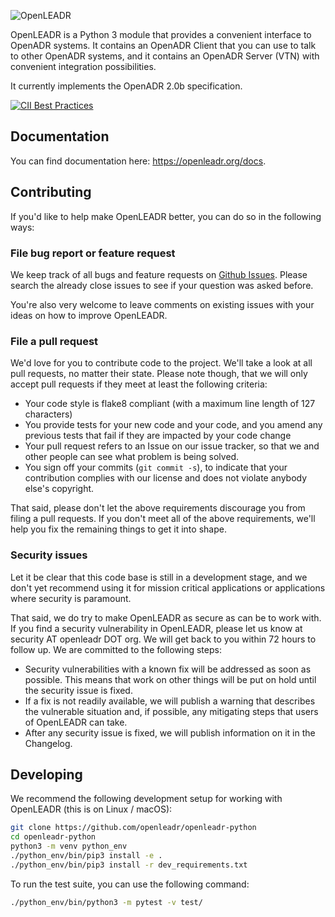 ![OpenLEADR](logo.png)

OpenLEADR is a Python 3 module that provides a convenient interface to OpenADR
systems. It contains an OpenADR Client that you can use to talk to other OpenADR
systems, and it contains an OpenADR Server (VTN) with convenient integration
possibilities.

It currently implements the OpenADR 2.0b specification.

[![CII Best Practices](https://bestpractices.coreinfrastructure.org/projects/4317/badge)](https://bestpractices.coreinfrastructure.org/projects/4317)

## Documentation

You can find documentation here: https://openleadr.org/docs.


## Contributing

If you'd like to help make OpenLEADR better, you can do so in the following ways:


### File bug report or feature request

We keep track of all bugs and feature requests on [Github Issues](https://github.com/openleadr/openleadr-python/issues). Please search the already close issues to see if your question was asked before.

You're also very welcome to leave comments on existing issues with your ideas on how to improve OpenLEADR.


### File a pull request

We'd love for you to contribute code to the project. We'll take a look at all pull requests, no matter their state. Please note though, that we will only accept pull requests if they meet at least the following criteria:

- Your code style is flake8 compliant (with a maximum line length of 127 characters)
- You provide tests for your new code and your code, and you amend any previous tests that fail if they are impacted by your code change
- Your pull request refers to an Issue on our issue tracker, so that we and other people can see what problem is being solved.
- You sign off your commits (`git commit -s`), to indicate that your contribution complies with our license and does not violate anybody else's copyright.

That said, please don't let the above requirements discourage you from filing a pull requests. If you don't meet all of the above requirements, we'll help you fix the remaining things to get it into shape.


### Security issues

Let it be clear that this code base is still in a development stage, and we don't yet recommend using it for mission critical applications or applications where security is paramount.

That said, we do try to make OpenLEADR as secure as can be to work with. If you find a security vulnerability in OpenLEADR, please let us know at security AT openleadr DOT org. We will get back to you within 72 hours to follow up. We are committed to the following steps:

- Security vulnerabilities with a known fix will be addressed as soon as possible. This means that work on other things will be put on hold until the security issue is fixed.
- If a fix is not readily available, we will publish a warning that describes the vulnerable situation and, if possible, any mitigating steps that users of OpenLEADR can take.
- After any security issue is fixed, we will publish information on it in the Changelog.


## Developing

We recommend the following development setup for working with OpenLEADR (this is on Linux / macOS):

```bash
git clone https://github.com/openleadr/openleadr-python
cd openleadr-python
python3 -m venv python_env
./python_env/bin/pip3 install -e .
./python_env/bin/pip3 install -r dev_requirements.txt
```

To run the test suite, you can use the following command:

```bash
./python_env/bin/python3 -m pytest -v test/
```

